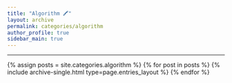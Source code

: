 ```yaml
---
title: "Algorithm 🖍"
layout: archive
permalink: categories/algorithm
author_profile: true
sidebar_main: true
---
```


***

{% assign posts = site.categories.algorithm %}
{% for post in posts %} {% include archive-single.html type=page.entries_layout %} {% endfor %}